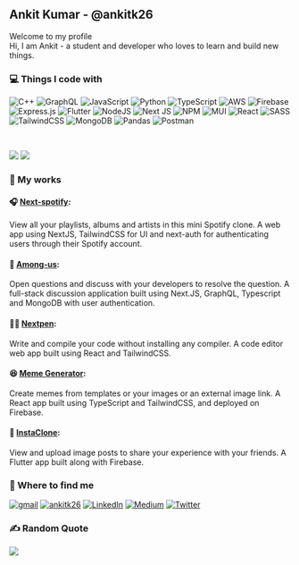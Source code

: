 
## Ankit Kumar - @ankitk26
Welcome to my profile <br/>
Hi, I am Ankit - a student and developer who loves to learn and build new things.


### 💻 Things I code with

![C++](https://img.shields.io/badge/c++-%2300599C.svg?style=flat&logo=c%2B%2B&logoColor=white) ![GraphQL](https://img.shields.io/badge/-GraphQL-E10098?style=flat&logo=graphql&logoColor=white) ![JavaScript](https://img.shields.io/badge/javascript-%23323330.svg?style=flat&logo=javascript&logoColor=%23F7DF1E) ![Python](https://img.shields.io/badge/python-3670A0?style=flat&logo=python&logoColor=ffdd54) ![TypeScript](https://img.shields.io/badge/typescript-%23007ACC.svg?style=flat&logo=typescript&logoColor=white) ![AWS](https://img.shields.io/badge/AWS-%23FF9900.svg?style=flat&logo=amazon-aws&logoColor=white) ![Firebase](https://img.shields.io/badge/firebase-%23039BE5.svg?style=flat&logo=firebase) ![Express.js](https://img.shields.io/badge/express.js-%23404d59.svg?style=flat&logo=express&logoColor=%2361DAFB) ![Flutter](https://img.shields.io/badge/Flutter-%2302569B.svg?style=flat&logo=Flutter&logoColor=white) ![NodeJS](https://img.shields.io/badge/node.js-6DA55F?style=flat&logo=node.js&logoColor=white) ![Next JS](https://img.shields.io/badge/Next-black?style=flat&logo=next.js&logoColor=white) ![NPM](https://img.shields.io/badge/NPM-%23000000.svg?style=flat&logo=npm&logoColor=white) ![MUI](https://img.shields.io/badge/MUI-%230081CB.svg?style=flat&logo=material-ui&logoColor=white) ![React](https://img.shields.io/badge/react-%2320232a.svg?style=flat&logo=react&logoColor=%2361DAFB) ![SASS](https://img.shields.io/badge/SASS-hotpink.svg?style=flat&logo=SASS&logoColor=white) ![TailwindCSS](https://img.shields.io/badge/tailwindcss-%2338B2AC.svg?style=flat&logo=tailwind-css&logoColor=white) ![MongoDB](https://img.shields.io/badge/MongoDB-%234ea94b.svg?style=flat&logo=mongodb&logoColor=white) ![Pandas](https://img.shields.io/badge/pandas-%23150458.svg?style=flat&logo=pandas&logoColor=white) ![Postman](https://img.shields.io/badge/Postman-FF6C37?style=flat&logo=postman&logoColor=white)

<br/>

![](https://github-readme-stats.vercel.app/api?username=ankitk26&theme=react&hide_border=false&include_all_commits=false&count_private=false) 
![](https://github-readme-stats.vercel.app/api/top-langs/?username=ankitk26&theme=react&hide_border=false&include_all_commits=false&count_private=false&layout=compact)


### 🔨 My works

#### 🎧 [Next-spotify](https://next-spotify-smoky.vercel.app/): <br>
View all your playlists, albums and artists in this mini Spotify clone. A web app using NextJS, TailwindCSS for UI and next-auth for authenticating users through their Spotify account.

####  📝 [Among-us](http://among-us-kappa.vercel.app/): <br>
Open questions and discuss with your developers to resolve the question. A full-stack discussion application built using Next.JS, GraphQL, Typescript and MongoDB with user authentication.

#### 👩‍💻 [Nextpen](http://next-pen.vercel.app/): <br>
Write and compile your code without installing any compiler. A code editor web app built using React and TailwindCSS.

#### 😆 [Meme Generator](https://react-meme-generator-12c45.web.app/): <br>
Create memes from templates or your images or an external image link. A React app built using TypeScript and TailwindCSS, and deployed on Firebase.

#### 📸 [InstaClone](https://github.com/ankitk26/Insta-Clone): <br>
View and upload image posts to share your experience with your friends. A Flutter app built along with Firebase.


### 🔭 Where to find me
[![gmail](https://img.shields.io/badge/Gmail-D14836?style=for-the-badge&logo=gmail&logoColor=white&style=flat)](mailto:myselfankit51@gmail.com) [![ankitk26](https://img.shields.io/badge/Instagram-%23E4405F.svg?logo=Instagram&logoColor=white)](https://instagram.com/ankit.k26) [![LinkedIn](https://img.shields.io/badge/LinkedIn-%230077B5.svg?logo=linkedin&logoColor=white)](https://linkedin.com/in/ankit-kumar-3a93b5196) [![Medium](https://img.shields.io/badge/Medium-12100E?logo=medium&logoColor=white)](https://medium.com/@ankitkr) [![Twitter](https://img.shields.io/badge/Twitter-%231DA1F2.svg?logo=Twitter&logoColor=white)](https://twitter.com/iankitkr)


### ✍️ Random Quote
![](https://quotes-github-readme.vercel.app/api?type=vetical&theme=dark)
